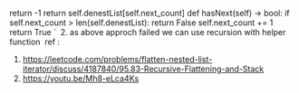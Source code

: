 return -1
return self.denestList[self.next_count]
def hasNext(self) -> bool:
if self.next_count > len(self.denestList):
return False
self.next_count += 1
return True
`
​
2. as above approch failed we can use recursion with helper function
​
ref :
​
1. https://leetcode.com/problems/flatten-nested-list-iterator/discuss/4187840/95.83-Recursive-Flattening-and-Stack
2. https://youtu.be/Mh8-eLca4Ks
​
​
​
​
​
​